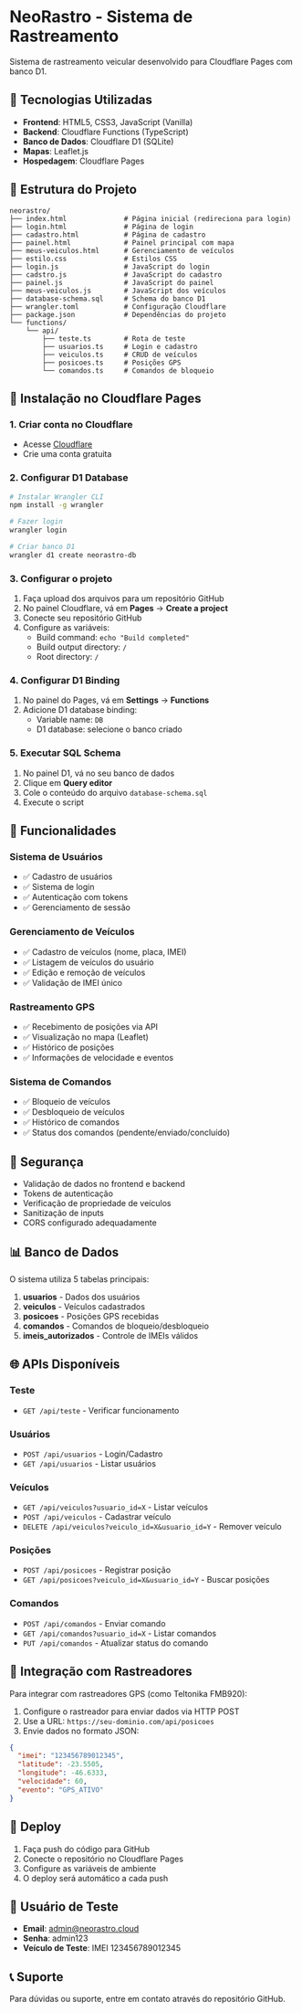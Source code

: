 # NeoRastro - Sistema de Rastreamento
Sistema de rastreamento veicular desenvolvido para Cloudflare Pages com banco D1.

## 🚀 Tecnologias Utilizadas
- **Frontend**: HTML5, CSS3, JavaScript (Vanilla)
- **Backend**: Cloudflare Functions (TypeScript)
- **Banco de Dados**: Cloudflare D1 (SQLite)
- **Mapas**: Leaflet.js
- **Hospedagem**: Cloudflare Pages

## 📁 Estrutura do Projeto
```
neorastro/
├── index.html              # Página inicial (redireciona para login)
├── login.html              # Página de login
├── cadastro.html           # Página de cadastro
├── painel.html             # Painel principal com mapa
├── meus-veiculos.html      # Gerenciamento de veículos
├── estilo.css              # Estilos CSS
├── login.js                # JavaScript do login
├── cadstro.js              # JavaScript do cadastro
├── painel.js               # JavaScript do painel
├── meus-veiculos.js        # JavaScript dos veículos
├── database-schema.sql     # Schema do banco D1
├── wrangler.toml           # Configuração Cloudflare
├── package.json            # Dependências do projeto
└── functions/
    └── api/
        ├── teste.ts        # Rota de teste
        ├── usuarios.ts     # Login e cadastro
        ├── veiculos.ts     # CRUD de veículos
        ├── posicoes.ts     # Posições GPS
        └── comandos.ts     # Comandos de bloqueio
```

## 🔧 Instalação no Cloudflare Pages

### 1. **Criar conta no Cloudflare**
- Acesse [Cloudflare](https://cloudflare.com)
- Crie uma conta gratuita

### 2. **Configurar D1 Database**
```bash
# Instalar Wrangler CLI
npm install -g wrangler

# Fazer login
wrangler login

# Criar banco D1
wrangler d1 create neorastro-db
```

### 3. **Configurar o projeto**
1. Faça upload dos arquivos para um repositório GitHub
2. No painel Cloudflare, vá em **Pages** → **Create a project**
3. Conecte seu repositório GitHub
4. Configure as variáveis:
   - Build command: `echo "Build completed"`
   - Build output directory: `/`
   - Root directory: `/`

### 4. **Configurar D1 Binding**
1. No painel do Pages, vá em **Settings** → **Functions**
2. Adicione D1 database binding:
   - Variable name: `DB`
   - D1 database: selecione o banco criado

### 5. **Executar SQL Schema**
1. No painel D1, vá no seu banco de dados
2. Clique em **Query editor**
3. Cole o conteúdo do arquivo `database-schema.sql`
4. Execute o script

## 🎯 Funcionalidades

### **Sistema de Usuários**
- ✅ Cadastro de usuários
- ✅ Sistema de login
- ✅ Autenticação com tokens
- ✅ Gerenciamento de sessão

### **Gerenciamento de Veículos**
- ✅ Cadastro de veículos (nome, placa, IMEI)
- ✅ Listagem de veículos do usuário
- ✅ Edição e remoção de veículos
- ✅ Validação de IMEI único

### **Rastreamento GPS**
- ✅ Recebimento de posições via API
- ✅ Visualização no mapa (Leaflet)
- ✅ Histórico de posições
- ✅ Informações de velocidade e eventos

### **Sistema de Comandos**
- ✅ Bloqueio de veículos
- ✅ Desbloqueio de veículos  
- ✅ Histórico de comandos
- ✅ Status dos comandos (pendente/enviado/concluído)

## 🔐 Segurança
- Validação de dados no frontend e backend
- Tokens de autenticação
- Verificação de propriedade de veículos
- Sanitização de inputs
- CORS configurado adequadamente

## 📊 Banco de Dados
O sistema utiliza 5 tabelas principais:

1. **usuarios** - Dados dos usuários
2. **veiculos** - Veículos cadastrados
3. **posicoes** - Posições GPS recebidas
4. **comandos** - Comandos de bloqueio/desbloqueio
5. **imeis_autorizados** - Controle de IMEIs válidos

## 🌐 APIs Disponíveis

### **Teste**
- `GET /api/teste` - Verificar funcionamento

### **Usuários**
- `POST /api/usuarios` - Login/Cadastro
- `GET /api/usuarios` - Listar usuários

### **Veículos**
- `GET /api/veiculos?usuario_id=X` - Listar veículos
- `POST /api/veiculos` - Cadastrar veículo
- `DELETE /api/veiculos?veiculo_id=X&usuario_id=Y` - Remover veículo

### **Posições**
- `POST /api/posicoes` - Registrar posição
- `GET /api/posicoes?veiculo_id=X&usuario_id=Y` - Buscar posições

### **Comandos**
- `POST /api/comandos` - Enviar comando
- `GET /api/comandos?usuario_id=X` - Listar comandos
- `PUT /api/comandos` - Atualizar status do comando

## 🔄 Integração com Rastreadores
Para integrar com rastreadores GPS (como Teltonika FMB920):
1. Configure o rastreador para enviar dados via HTTP POST
2. Use a URL: `https://seu-dominio.com/api/posicoes`
3. Envie dados no formato JSON:
```json
{
  "imei": "123456789012345",
  "latitude": -23.5505,
  "longitude": -46.6333,
  "velocidade": 60,
  "evento": "GPS_ATIVO"
}
```

## 🚀 Deploy
1. Faça push do código para GitHub
2. Conecte o repositório no Cloudflare Pages
3. Configure as variáveis de ambiente
4. O deploy será automático a cada push

## 📝 Usuário de Teste
- **Email**: admin@neorastro.cloud
- **Senha**: admin123
- **Veículo de Teste**: IMEI 123456789012345

## 📞 Suporte
Para dúvidas ou suporte, entre em contato através do repositório GitHub.